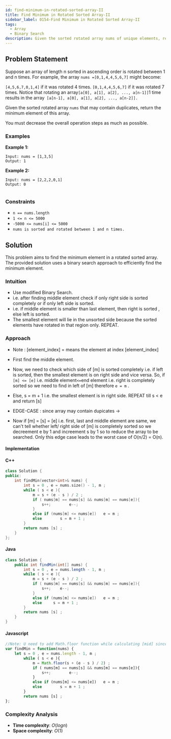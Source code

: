```yaml
---
id: find-minimum-in-rotated-sorted-array-II
title: Find Minimum in Rotated Sorted Array-II
sidebar_label: 0154-Find Minimum in Rotated Sorted Array-II
tags:
  - Array
  - Binary Search
description: Given the sorted rotated array nums of unique elements, return the minimum element of this array.
---
```


## Problem Statement

Suppose an array of length n sorted in ascending order is rotated between 1 and n times. For example, the array `nums =[0,1,4,4,5,6,7]` might become:

`[4,5,6,7,0,1,4]` if it was rotated 4 times.
`[0,1,4,4,5,6,7]` if it was rotated 7 times.
Notice that rotating an array` [a[0], a[1], a[2], ..., a[n-1]] `1 time results in the array` [a[n-1], a[0], a[1], a[2], ..., a[n-2]].`

Given the sorted rotated array `nums` that may contain duplicates, return the minimum element of this array.

You must decrease the overall operation steps as much as possible.

### Examples

**Example 1:**
```plaintext
Input: nums = [1,3,5]
Output: 1
```

**Example 2:**

```plaintext
Input: nums = [2,2,2,0,1]
Output: 0
 
```



### Constraints

- `n == nums.length`
- `1 <= n <= 5000`
- `-5000 <= nums[i] <= 5000`
- `nums is sorted and rotated between 1 and n times.`

## Solution

This problem aims to find the minimum element in a rotated sorted array. The provided solution uses a binary search approach to efficiently find the minimum element.

### Intuition
- Use modified Binary Search.
- i.e. after finding middle element check if only right side is sorted completely or if only left side is sorted.
- i.e. if middle element is smaller than last element, then right is sorted , else left is sorted.
- The smallest element will lie in the unsorted side because the sorted elements have rotated in that region only.
REPEAT.

### Approach
- Note : [element_index] = means the element at index [element_index]

- First find the middle element.
- Now, we need to check which side of [m] is sorted completely i.e. if left is sorted, then the smallest element is on right side and vice versa. So, if `[m] <= [e]` i.e. middle element` <= `end element i.e. right is completely sorted so we need to find in left of [m] therefore `e = m` .
- Else, s = m + 1 i.e. the smallest element is in right side.
REPEAT till s < e and return [s]

- EDGE-CASE : since array may contain dupicates ->

- Now if [m] = [s] = [e] i.e. first, last and middle element are same, we can't tell whether left/ right side of [m] is completely sorted so we decreement e by 1 and increement s by 1 so to reduce the array to be searched. Only this edge case leads to the worst case of O(n/2) = O(n).



#### Implementation
#### C++
```C++
class Solution {
public:
    int findMin(vector<int>& nums) {
        int s = 0 , e = nums.size() - 1, m ;
        while ( s < e ){
            m = s + (e - s ) / 2 ;
            if ( nums[m] == nums[s] && nums[m] == nums[e]){
                s++;        e--;
            }
            else if (nums[m] <= nums[e])   e = m ;
            else        s = m + 1 ;
        }
        return nums [s] ;
    }
};
```


#### Java
```java
class Solution {
    public int findMin(int[] nums) {
        int s = 0 , e = nums.length - 1, m ;
        while ( s < e ){
            m = s + (e - s ) / 2 ;
            if ( nums[m] == nums[s] && nums[m] == nums[e]){
                s++;    e--;
            }
            else if (nums[m] <= nums[e])   e = m ;
            else     s = m + 1 ;
        }
        return nums [s] ;
    }
}
```

#### Javascript
```javascript
//Note: U need to add Math.floor function while calculating [mid] since JS doesn't implicitly typecast floating no. which may result in unexpected output
var findMin = function(nums) {
    let s = 0 , e = nums.length - 1, m ;
        while ( s < e ){
            m = Math.floor(s + (e - s ) / 2) ;
            if ( nums[m] == nums[s] && nums[m] == nums[e]){
                s++;        e--;
            }
            else if (nums[m] <= nums[e])   e = m ;
            else        s = m + 1 ;
        }
        return nums [s] ;
};
```

### Complexity Analysis

- **Time complexity**: $O(log n)$
- **Space complexity**: $O(1)$


